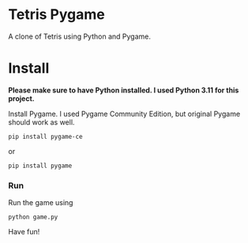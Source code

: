 # Tetris Pygame
A clone of Tetris using Python and Pygame.

# Install
**Please make sure to have Python installed. I used Python 3.11 for this project.**

Install Pygame. I used Pygame Community Edition, but original Pygame should work as well.
```
pip install pygame-ce
```
or
```
pip install pygame
```

### Run
Run the game using
```
python game.py
```

Have fun!